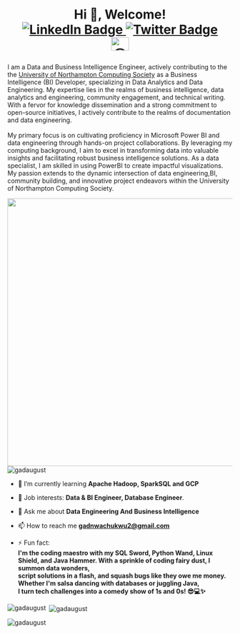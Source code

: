 <h1 align="center">Hi 👋, Welcome! <br>
<a href="https://www.linkedin.com/in/gad-olungweonwi/" target="_blank">
  <img src="https://img.shields.io/badge/-GadAugust-blue?style=for-the-badge&logo=Linkedin&logoColor=white" alt="LinkedIn Badge">
</a>
<a href="https://twitter.com/GadAugust" target="_blank">
  <img src="https://img.shields.io/badge/-@GadAugust-1ca0f1?style=for-the-badge&logo=twitter&logoColor=white" alt="Twitter Badge">
</a> <br>
  <a href="https://medium.com/@gadnwachukwu2" target="blank"><img align="center" src="https://raw.githubusercontent.com/rahuldkjain/github-profile-readme-generator/master/src/images/icons/Social/medium.svg" alt="@gadnwachukwu2" height="30" width="40" /></a>
</p>
</h1>




I am a Data and Business Intelligence Engineer, actively contributing to the the <a href="https://www.northampton.ac.uk/" target="_blank">University of Northampton Computing Society</a> as a Business Intelligence (BI) Developer, specializing in Data Analytics and Data Engineering. My expertise lies in the realms of business intelligence, data analytics and engineering, community engagement, and technical writing. With a fervor for knowledge dissemination and a strong commitment to open-source initiatives, I actively contribute to the realms of documentation and data engineering.
<br><br>
My primary focus is on cultivating proficiency in Microsoft Power BI and data engineering through hands-on project collaborations. By leveraging my computing background, I aim to excel in transforming data into valuable insights and facilitating robust business intelligence solutions. As a data specialist, I am skilled in using PowerBI to create impactful visualizations. My passion extends to the dynamic intersection of data engineering,BI, community building, and innovative project endeavors within the University of Northampton Computing Society.

<img align="right" width="600" src="https://learn.microsoft.com/en-us/training/wwl-data-ai/introduction-to-data-engineering-azure/media/3-data-engineering-azure.png">
<p align="left"> <img src="https://komarev.com/ghpvc/?username=gadaugust&label=Profile%20views&color=0e75b6&style=flat" alt="gadaugust" /> </p>




- 🌱 I’m currently learning **Apache Hadoop, SparkSQL and GCP** <br>
- 💼 Job interests: **Data & BI Engineer, Database Engineer**.

- 💬 Ask me about **Data Engineering And Business Intelligence**

- 📫 How to reach me **gadnwachukwu2@gmail.com**

- ⚡ Fun fact: <br> **I'm the coding maestro with my SQL Sword, Python Wand, Linux Shield, and Java Hammer. With a sprinkle of coding fairy dust, I summon data wonders,<br> script solutions in a flash, and squash bugs like they owe me money. <br>Whether I'm salsa dancing with databases or juggling Java,<br> I turn tech challenges into a comedy show of 1s and 0s! 😎💻✨**










<p><img align="left" src="https://github-readme-stats.vercel.app/api/top-langs?username=gadaugust&show_icons=true&locale=en&layout=compact" alt="gadaugust" /></p>

<p>&nbsp;<img align="center" src="https://github-readme-stats.vercel.app/api?username=gadaugust&show_icons=true&locale=en" alt="gadaugust" /></p>

<p><img align="center" src="https://github-readme-streak-stats.herokuapp.com/?user=gadaugust&" alt="gadaugust" /></p>
